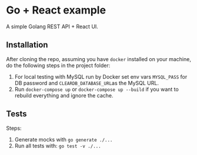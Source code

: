 # Go + React example

A simple Golang REST API + React UI.

## Installation

After cloning the repo, assuming you have `docker` installed on your machine, do the following steps in the project folder:

1. For local testing with MySQL run by Docker set env vars `MYSQL_PASS` for DB password and `CLEARDB_DATABASE_URL`as the MySQL URL. 
2. Run `docker-compose up` or `docker-compose up --build` if you want to rebuild everything and ignore the cache. 

## Tests

Steps:
1. Generate mocks with `go generate ./...`
2. Run all tests with: `go test -v ./...`
